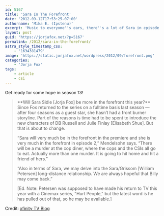 ```yaml
---
id: 5167
title: 'Sara In The Forefront'
date: '2012-09-12T17:53:25-07:00'
authorname: 'Mika E. (Ipstenu)'
excerpt: 'Music to everyone''s ears, there''s a lot of Sara in episode two! '
layout: post
guid: 'https://jorjafox.net/?p=5167'
permalink: /2012/sara-in-the-forefront/
astra_style_timestamp_css:
    - '1634381479'
image: 'https://static.jorjafox.net/wordpress/2012/09/forefront.png'
categories:
    - 'Jorja Fox'
tags:
    - article
    - csi
---
```


Get ready for some hope in season 13!
<blockquote>**Will Sara Sidle [Jorja Fox] be more in the forefront this year?** Since Fox returned to the series on a fulltime basis last season — after four seasons as a guest star, she hasn’t had a front burner storyline. Part of the reasons is time had to be spent to introduce the new characters of DB Russell and Julie Finlay [Elisabeth Shue]. But that is about to change.

“Sara will very much be in the forefront in the premiere and she is very much in the forefront in episode 2,” Mendelsohn says. “There will be a murder at the cop diner, where the cops and the CSIs all go to eat. Actually more than one murder. It is going to hit home and hit a friend of hers.”

“Also in terms of Sara, we may delve into the Sara/Grissom [William Petersen] long-distance relationship. We are always hopeful that Billy may come back.”

[Ed. Note: Petersen was supposed to have made his return to TV this year with a Cinemax series, "Hurt People," but the latest word is he has pulled out of that, so he may be available.]</blockquote>
Credit: <a href="http://xfinity.comcast.net/blogs/tv/2012/09/11/csi-boss-season-13-will-pull-the-team-apart/">xfinity TV Blog</a>
